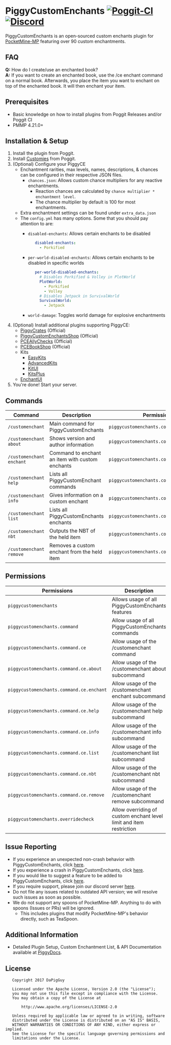 # PiggyCustomEnchants [![Poggit-CI](https://poggit.pmmp.io/shield.dl.total/PiggyCustomEnchants)](https://poggit.pmmp.io/p/PiggyCustomEnchants) [![Discord](https://img.shields.io/discord/330850307607363585?logo=discord)](https://discord.gg/qmnDsSD)

PiggyCustomEnchants is an open-sourced custom enchants plugin for [PocketMine-MP](https://github.com/pmmp/PocketMine-MP) featuring over 90 custom enchantments.

<!-- If one question constantly persists, add the Q/A in here. -->
## FAQ
**Q:** How do I create/use an enchanted book? </br>
**A:** If you want to create an enchanted book, use the /ce enchant command on a normal book. Afterwards, you place the item you want to enchant on top of the enchanted book. It will then enchant your item.

## Prerequisites
* Basic knowledge on how to install plugins from Poggit Releases and/or Poggit CI
* PMMP 4.21.0+

## Installation & Setup
1. Install the plugin from Poggit.
2. Install [Customies](https://poggit.pmmp.io/p/Customies) from Poggit.
3. (Optional) Configure your PiggyCE
   * Enchantment rarities, max levels, names, descriptions, & chances can be configured in their respective JSON files.
        * `chances.json`: Allows custom chance multipliers for any reactive enchantments.
            * Reaction chances are calculated by `chance multiplier * enchantment level`.
            * The chance multiplier by default is 100 for most enchantments.
   * Extra enchantment settings can be found under `extra_data.json`
   * The `config.yml` has many options. Some that you should pay attention to are:
     * `disabled-enchants`: Allows certain enchants to be disabled
     
         ```yaml
            disabled-enchants:
              - Porkified
         ```
     * `per-world-disabled-enchants`: Allows certain enchants to be disabled in specific worlds
     
         ```yaml
            per-world-disabled-enchants:
              # Disables Porkified & Volley in PlotWorld
              PlotWorld:
                - Porkified
                - Volley
              # Disables Jetpack in SurvivalWorld
              SurvivalWorld:
                - Jetpack
         ```
     * `world-damage`: Toggles world damage for explosive enchantments
4. (Optional) Install additional plugins supporting PiggyCE:
   * [PiggyCrates](https://poggit.pmmp.io/p/PiggyCrates) (Official)
   * [PiggyCustomEnchantsShop](https://poggit.pmmp.io/p/PiggyCustomEnchantsShop) (Official)
   * [PCEAllyChecks](https://poggit.pmmp.io/p/PCEAllyChecks) (Official)
   * [PCEBookShop](https://poggit.pmmp.io/p/PCEBookShop) (Official)
   * Kits
      * [EasyKits](https://poggit.pmmp.io/p/EasyKits)
      * [AdvancedKits](https://poggit.pmmp.io/p/AdvancedKits) 
      * [KitUI](https://poggit.pmmp.io/p/KitUI)
      * [KitsPlus](https://poggit.pmmp.io/p/KitsPlus)
   * [EnchantUI](https://poggit.pmmp.io/p/EnchantUI)
5. You're done! Start your server.

## Commands
| Command                  | Description                                     | Permissions                              | Aliases       |
|--------------------------|-------------------------------------------------|------------------------------------------|---------------|
| `/customenchant`         | Main command for PiggyCustomEnchants            | `piggycustomenchants.command.ce`         | `/ce`         |
| `/customenchant about`   | Shows version and author information            | `piggycustomenchants.command.ce.about`   | `/ce about`   |
| `/customenchant enchant` | Command to enchant an item with custom enchants | `piggycustomenchants.command.ce.enchant` | `/ce enchant` |
| `/customenchant help`    | Lists all PiggyCustomEnchant commands           | `piggycustomenchants.command.ce.help`    | `/ce help`    |
| `/customenchant info`    | Gives information on a custom enchant           | `piggycustomenchants.command.ce.info`    | `/ce info`    |
| `/customenchant list`    | Lists all PiggyCustomEnchants enchants          | `piggycustomenchants.command.ce.list`    | `/ce list`    |
| `/customenchant nbt`     | Outputs the NBT of the held item                | `piggycustomenchants.command.ce.nbt`     | `/ce nbt`     |
| `/customenchant remove`  | Removes a custom enchant from the held item     | `piggycustomenchants.command.ce.remove`  | `/ce remove`  |

## Permissions
| Permissions                              | Description                                                         | Default |
|------------------------------------------|---------------------------------------------------------------------|---------|
| `piggycustomenchants`                    | Allows usage of all PiggyCustomEnchants features                    | `op`    |
| `piggycustomenchants.command`            | Allow usage of all PiggyCustomEnchants commands                     | `op`    |
| `piggycustomenchants.command.ce`         | Allow usage of the /customenchant command                           | `op`    |
| `piggycustomenchants.command.ce.about`   | Allow usage of the /customenchant about subcommand                  | `true`  |
| `piggycustomenchants.command.ce.enchant` | Allow usage of the /customenchant enchant subcommand                | `op`    |
| `piggycustomenchants.command.ce.help`    | Allow usage of the /customenchant help subcommand                   | `true`  |
| `piggycustomenchants.command.ce.info`    | Allow usage of the /customenchant info subcommand                   | `true`  |
| `piggycustomenchants.command.ce.list`    | Allow usage of the /customenchant list subcommand                   | `true`  |
| `piggycustomenchants.command.ce.nbt`     | Allow usage of the /customenchant nbt subcommand                    | `true`  |
| `piggycustomenchants.command.ce.remove`  | Allow usage of the /customenchant remove subcommand                 | `op`    |
| `piggycustomenchants.overridecheck`      | Allow overriding of custom enchant level limit and item restriction | `false` |

## Issue Reporting
* If you experience an unexpected non-crash behavior with PiggyCustomEnchants, click [here](https://github.com/DaPigGuy/PiggyCustomEnchants/issues/new?assignees=DaPigGuy&labels=bug&template=bug_report.md&title=).
* If you experience a crash in PiggyCustomEnchants, click [here](https://github.com/DaPigGuy/PiggyCustomEnchants/issues/new?assignees=DaPigGuy&labels=bug&template=crash.md&title=).
* If you would like to suggest a feature to be added to PiggyCustomEnchants, click [here](https://github.com/DaPigGuy/PiggyCustomEnchants/issues/new?assignees=DaPigGuy&labels=suggestion&template=suggestion.md&title=).
* If you require support, please join our discord server [here](https://discord.gg/qmnDsSD).
* Do not file any issues related to outdated API version; we will resolve such issues as soon as possible.
* We do not support any spoons of PocketMine-MP. Anything to do with spoons (Issues or PRs) will be ignored.
  * This includes plugins that modify PocketMine-MP's behavior directly, such as TeaSpoon.

## Additional Information
* Detailed Plugin Setup, Custom Enchantment List, & API Documentation available at [PiggyDocs](https://piggydocs.aericio.net/PiggyCustomEnchants.html).

## License
```
   Copyright 2017 DaPigGuy

   Licensed under the Apache License, Version 2.0 (the "License");
   you may not use this file except in compliance with the License.
   You may obtain a copy of the License at

       http://www.apache.org/licenses/LICENSE-2.0

   Unless required by applicable law or agreed to in writing, software
   distributed under the License is distributed on an "AS IS" BASIS,
   WITHOUT WARRANTIES OR CONDITIONS OF ANY KIND, either express or implied.
   See the License for the specific language governing permissions and
   limitations under the License.

```
